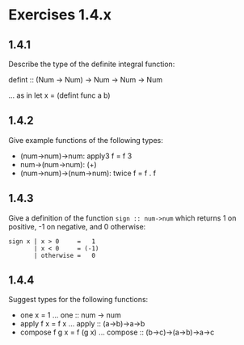# Exercises 1.4.x

## 1.4.1
Describe the type of the definite integral function:

defint :: (Num -> Num) ->  Num -> Num -> Num

... as in let x = (defint func a b)

## 1.4.2
Give example functions of the following types:

  - (num->num)->num:  apply3 f = f 3
  - num->(num->num):  (+)
  - (num->num)->(num->num): twice f = f . f  

## 1.4.3
Give a definition of the function <code>sign :: num->num</code>
which returns 1 on positive, -1 on negative, and 0 otherwise:

    sign x | x > 0     =   1
           | x < 0     = (-1)
           | otherwise =   0

## 1.4.4
Suggest types for the following functions:

  - one x = 1 ...  one :: num -> num
  - apply f x = f x  ... apply :: (a->b)->a->b
  - compose f g x = f (g x)  ... compose :: (b->c)->(a->b)->a->c



